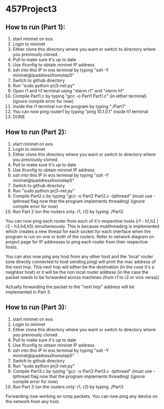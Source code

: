 # 457Project3

## How to run (Part 1):
1. start mininet on eos
2. Login to mininet
3. Either clone this directory where you want or switch to directory where you previously cloned.
4. Pull to make sure it's up to date
5. Use ifconfig to obtain mininet IP address
6. ssh into this IP in eos terminal by typing "ssh -Y mininet@ipaddressfromstep5"
7. Switch to github directory
8. Run "sudo python prj3-net.py"
9. Open r1 and h1 terminal using "xterm r1" and "xterm h1"
10. Compile Part1.c by typing "gcc -o Part1 Part1.c" (in either terminal) (ignore compile error for now)
11. Inside the r1 terminal run the program by typing "./Part1"
12. You can now ping router1 by typing "ping 10.1.0.1" inside h1 terminal
13. DONE

## How to run (Part 2):
1. start mininet on eos
2. Login to mininet
3. Either clone this directory where you want or switch to directory where you previously cloned.
4. Pull to make sure it's up to date
5. Use ifconfig to obtain mininet IP address
6. ssh into this IP in eos terminal by typing "ssh -Y mininet@ipaddressfromstep5"
7. Switch to github directory
8. Run "sudo python prj3-net.py"
9. Compile Part2.c by typing "gcc -o Part2 Part2.c -lpthread" (must use -lpthread flag now that the program implements threading) (ignore compile error for now)
10. Run Part 2 (on the routers only: r1, r2) by typing ./Part2

You can now ping each router from each of it's respective hosts (r1 - h1,h2 | r2 - h3,h4,h5) simultaneously. This is because mulithreading is implemented which creates a new thread for each socket for each interface when the program is run on one or both of the routers. Refer to network diagram on project page for IP addresses to ping each router from their respective hosts.

You can also now ping any host from any other host and the 'local' router (one directly connected to host sending ping) will print the mac address of the next hop. This next hop will either be the destination (in the case it's a neighbor host) or it will be the non local router address (in the case the packet needs to be forwarded across machines (from r1 to r2 or vice versa))

Actually forwarding the packet to the "next hop" address will be implemented in Part 3.

## How to run (Part 3):
1. start mininet on eos
2. Login to mininet
3. Either clone this directory where you want or switch to directory where you previously cloned.
4. Pull to make sure it's up to date
5. Use ifconfig to obtain mininet IP address
6. ssh into this IP in eos terminal by typing "ssh -Y mininet@ipaddressfromstep5"
7. Switch to github directory
8. Run "sudo python prj3-net.py"
9. Compile Part3.c by typing "gcc -o Part3 Part3.c -lpthread" (must use -lpthread flag now that the program implements threading) (ignore compile error for now)
10. Run Part 3 (on the routers only: r1, r2) by typing ./Part3

Forwarding now working on icmp packets. You can now ping any device on the network from any host.
